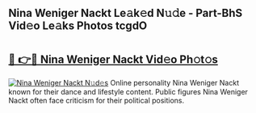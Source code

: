 ## Nina Weniger Nackt Le𝚊k𝚎d N𝚞𝚍e - Part-BhS Vid𝚎o Le𝚊ks Photos tcgdO

# <h2><a href="http://fb3xiv.evod.top/?m=Nina+Weniger+Nackt">🔗 👉🔴 Nina Weniger Nackt Vid𝚎o Ph𝚘t𝚘s</a></h2>

[![Nina Weniger Nackt N𝚞d𝚎s](https://i.imgur.com/8V9OHl7.gif)](http://fb3xiv.evod.top/?m=Nina+Weniger+Nackt)
Online personality Nina Weniger Nackt known for their dance and lifestyle content. Public figures Nina Weniger Nackt often face criticism for their political positions. 
